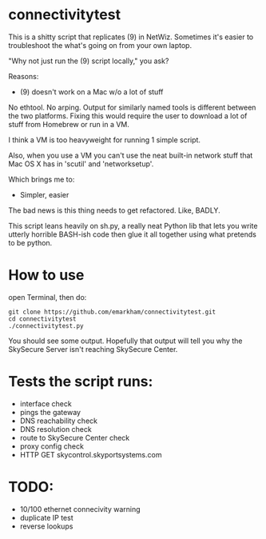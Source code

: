 # connectivitytest

This is a shitty script that replicates (9) in NetWiz. Sometimes it's easier to troubleshoot the what's going on from your own laptop.

 "Why not just run the (9) script locally," you ask?

 Reasons:

 - (9) doesn't work on a Mac w/o a lot of stuff

 No ethtool. No arping. Output for similarly named tools is different between the two platforms.
 Fixing this would require the user to download a lot of stuff from Homebrew or run in a VM.

 I think a VM is too heavyweight for running 1 simple script.

 Also, when you use a VM you can't use the neat built-in network stuff that Mac OS X has in 'scutil' and 'networksetup'.

 Which brings me to:

 - Simpler, easier

 The bad news is this thing needs to get refactored. Like, BADLY.

 This script leans heavily on sh.py, a really neat Python lib that lets you write utterly horrible BASH-ish code
 then glue it all together using what pretends to be python.

# How to use

open Terminal, then do:

    git clone https://github.com/emarkham/connectivitytest.git
    cd connectivitytest
    ./connectivitytest.py

You should see some output. Hopefully that output will tell you why the SkySecure Server isn't reaching SkySecure Center.

# Tests the script runs:

- interface check
- pings the gateway
- DNS reachability check
- DNS resolution check
- route to SkySecure Center check
- proxy config check
- HTTP GET skycontrol.skyportsystems.com

# TODO:

- 10/100 ethernet connecivity warning
- duplicate IP test
- reverse lookups